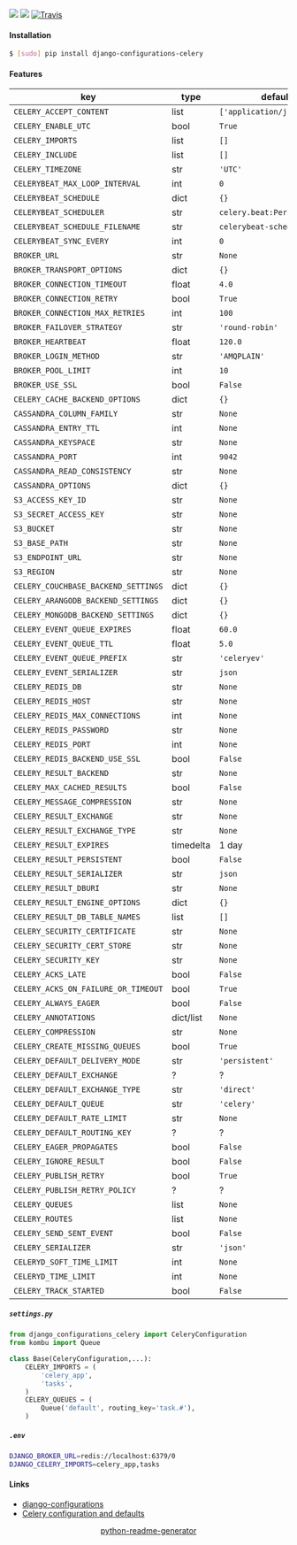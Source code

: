 <!--
https://pypi.org/project/readme-generator/
https://pypi.org/project/python-readme-generator/
-->

[![](https://img.shields.io/pypi/v/django-configurations-celery.svg?maxAge=3600)](https://pypi.org/project/django-configurations-celery/)
[![](https://img.shields.io/badge/License-Unlicense-blue.svg?longCache=True)](https://unlicense.org/)
[![Travis](https://api.travis-ci.org/andrewp-as-is/django-configurations-celery.py.svg?branch=master)](https://travis-ci.org/andrewp-as-is/django-configurations-celery.py/)

#### Installation
```bash
$ [sudo] pip install django-configurations-celery
```

#### Features
key | type | default value | env
-|-|-|-
`CELERY_ACCEPT_CONTENT` | list | `['application/json']` | `DJANGO_CELERY_ACCEPT_CONTENT`
`CELERY_ENABLE_UTC` | bool | `True` | `DJANGO_CELERY_ENABLE_UTC`
`CELERY_IMPORTS` | list | `[]` | `DJANGO_CELERY_IMPORTS`
`CELERY_INCLUDE` | list | `[]` | `DJANGO_CELERY_INCLUDE`
`CELERY_TIMEZONE` | str | `'UTC'` | `DJANGO_CELERY_TIMEZONE`
`CELERYBEAT_MAX_LOOP_INTERVAL` | int | `0` | `DJANGO_CELERYBEAT_MAX_LOOP_INTERVAL`
`CELERYBEAT_SCHEDULE` | dict | `{}` |
`CELERYBEAT_SCHEDULER` | str | `celery.beat:PersistentScheduler` | `DJANGO_CELERYBEAT_SCHEDULER`
`CELERYBEAT_SCHEDULE_FILENAME` | str | `celerybeat-schedule` | `DJANGO_CELERYBEAT_SCHEDULE_FILENAME`
`CELERYBEAT_SYNC_EVERY` | int | `0` | `DJANGO_CELERYBEAT_SYNC_EVERY`
`BROKER_URL` | str | `None` | `DJANGO_BROKER_URL`
`BROKER_TRANSPORT_OPTIONS` | dict | `{}` |
`BROKER_CONNECTION_TIMEOUT` | float | `4.0` | `DJANGO_BROKER_CONNECTION_TIMEOUT`
`BROKER_CONNECTION_RETRY` | bool | `True` | `DJANGO_BROKER_CONNECTION_RETRY`
`BROKER_CONNECTION_MAX_RETRIES` | int | `100` | `DJANGO_BROKER_CONNECTION_MAX_RETRIES`
`BROKER_FAILOVER_STRATEGY` | str | `'round-robin'` | `DJANGO_BROKER_FAILOVER_STRATEGY`
`BROKER_HEARTBEAT` | float | `120.0` | `DJANGO_BROKER_HEARTBEAT`
`BROKER_LOGIN_METHOD` | str | `'AMQPLAIN'` | `DJANGO_BROKER_LOGIN_METHOD`
`BROKER_POOL_LIMIT` | int | `10` | `DJANGO_BROKER_POOL_LIMIT`
`BROKER_USE_SSL` | bool | `False` | `DJANGO_BROKER_USE_SSL`
`CELERY_CACHE_BACKEND_OPTIONS` | dict | `{}` |
`CASSANDRA_COLUMN_FAMILY` | str | `None` | `DJANGO_CASSANDRA_COLUMN_FAMILY`
`CASSANDRA_ENTRY_TTL` | int | `None` | `DJANGO_CASSANDRA_ENTRY_TTL`
`CASSANDRA_KEYSPACE` | str | `None` | `DJANGO_CASSANDRA_KEYSPACE`
`CASSANDRA_PORT` | int | `9042` | `DJANGO_CASSANDRA_PORT`
`CASSANDRA_READ_CONSISTENCY` | str | `None` | `DJANGO_CASSANDRA_READ_CONSISTENCY`
`CASSANDRA_OPTIONS` | dict | `{}` | `DJANGO_CASSANDRA_OPTIONS`
`S3_ACCESS_KEY_ID` | str | `None` | `DJANGO_S3_ACCESS_KEY_ID`
`S3_SECRET_ACCESS_KEY` | str | `None` | `DJANGO_S3_SECRET_ACCESS_KEY`
`S3_BUCKET` | str | `None` | `DJANGO_S3_BUCKET`
`S3_BASE_PATH` | str | `None` | `DJANGO_S3_BASE_PATH`
`S3_ENDPOINT_URL` | str | `None` | `DJANGO_S3_ENDPOINT_URL`
`S3_REGION` | str | `None` | `DJANGO_S3_REGION`
`CELERY_COUCHBASE_BACKEND_SETTINGS` | dict | `{}` |
`CELERY_ARANGODB_BACKEND_SETTINGS` | dict | `{}` |
`CELERY_MONGODB_BACKEND_SETTINGS` | dict | `{}` |
`CELERY_EVENT_QUEUE_EXPIRES` | float | `60.0` | `DJANGO_CELERY_EVENT_QUEUE_EXPIRES`
`CELERY_EVENT_QUEUE_TTL` | float | `5.0` | `DJANGO_CELERY_EVENT_QUEUE_TTL`
`CELERY_EVENT_QUEUE_PREFIX` | str | `'celeryev'` | `DJANGO_CELERY_EVENT_QUEUE_PREFIX`
`CELERY_EVENT_SERIALIZER` | str | `json` | `DJANGO_CELERY_EVENT_SERIALIZER`
`CELERY_REDIS_DB` | str | `None` | `DJANGO_CELERY_REDIS_DB`
`CELERY_REDIS_HOST` | str | `None` | `DJANGO_CELERY_REDIS_HOST`
`CELERY_REDIS_MAX_CONNECTIONS` | int | `None` | `DJANGO_CELERY_REDIS_MAX_CONNECTIONS`
`CELERY_REDIS_PASSWORD` | str | `None` | `DJANGO_CELERY_REDIS_PASSWORD`
`CELERY_REDIS_PORT` | int | `None` | `DJANGO_CELERY_REDIS_PORT`
`CELERY_REDIS_BACKEND_USE_SSL` | bool | `False` | `DJANGO_CELERY_REDIS_BACKEND_USE_SSL`
`CELERY_RESULT_BACKEND` | str | `None` | `DJANGO_CELERY_RESULT_BACKEND`
`CELERY_MAX_CACHED_RESULTS` | bool | `False` | `DJANGO_CELERY_MAX_CACHED_RESULTS`
`CELERY_MESSAGE_COMPRESSION` | str | `None` | `DJANGO_CELERY_MESSAGE_COMPRESSION`
`CELERY_RESULT_EXCHANGE` | str | `None` | `DJANGO_CELERY_RESULT_EXCHANGE`
`CELERY_RESULT_EXCHANGE_TYPE` | str | `None` | `DJANGO_CELERY_RESULT_EXCHANGE_TYPE`
`CELERY_RESULT_EXPIRES` | timedelta | 1 day |
`CELERY_RESULT_PERSISTENT` | bool | `False` | `DJANGO_CELERY_RESULT_PERSISTENT`
`CELERY_RESULT_SERIALIZER` | str | `json` | `DJANGO_CELERY_RESULT_SERIALIZER`
`CELERY_RESULT_DBURI` | str | `None` | `DJANGO_CELERY_RESULT_DBURI`
`CELERY_RESULT_ENGINE_OPTIONS` | dict | `{}` |
`CELERY_RESULT_DB_TABLE_NAMES` | list | `[]` | `DJANGO_CELERY_RESULT_DB_TABLE_NAMES`
`CELERY_SECURITY_CERTIFICATE` | str | `None` | `DJANGO_CELERY_SECURITY_CERTIFICATE`
`CELERY_SECURITY_CERT_STORE` | str | `None` | `DJANGO_CELERY_SECURITY_CERT_STORE`
`CELERY_SECURITY_KEY` | str | `None` | `DJANGO_CELERY_SECURITY_KEY`
`CELERY_ACKS_LATE` | bool | `False` | `DJANGO_CELERY_ACKS_LATE`
`CELERY_ACKS_ON_FAILURE_OR_TIMEOUT` | bool | `True` | `DJANGO_CELERY_ACKS_ON_FAILURE_OR_TIMEOUT`
`CELERY_ALWAYS_EAGER` | bool | `False` | `DJANGO_CELERY_ALWAYS_EAGER`
`CELERY_ANNOTATIONS` | dict/list | `None` |
`CELERY_COMPRESSION` | str | `None` | `DJANGO_CELERY_COMPRESSION`
`CELERY_CREATE_MISSING_QUEUES` | bool | `True` | `DJANGO_CELERY_CREATE_MISSING_QUEUES`
`CELERY_DEFAULT_DELIVERY_MODE` | str | `'persistent'` | `DJANGO_CELERY_DEFAULT_DELIVERY_MODE`
`CELERY_DEFAULT_EXCHANGE` | ? | ? |
`CELERY_DEFAULT_EXCHANGE_TYPE` | str | `'direct'` | `DJANGO_CELERY_DEFAULT_EXCHANGE_TYPE`
`CELERY_DEFAULT_QUEUE` | str | `'celery'` | `DJANGO_CELERY_DEFAULT_QUEUE`
`CELERY_DEFAULT_RATE_LIMIT` | str | `None` | `DJANGO_CELERY_DEFAULT_RATE_LIMIT`
`CELERY_DEFAULT_ROUTING_KEY` | ? | ? |
`CELERY_EAGER_PROPAGATES` | bool | `False` | `DJANGO_CELERY_EAGER_PROPAGATES`
`CELERY_IGNORE_RESULT` | bool | `False` | `DJANGO_CELERY_IGNORE_RESULT`
`CELERY_PUBLISH_RETRY` | bool | `True` | `DJANGO_CELERY_PUBLISH_RETRY`
`CELERY_PUBLISH_RETRY_POLICY` | ? | ? |
`CELERY_QUEUES` | list | `None` | `DJANGO_CELERY_QUEUES`
`CELERY_ROUTES` | list | `None` | `DJANGO_CELERY_ROUTES`
`CELERY_SEND_SENT_EVENT` | bool | `False` | `DJANGO_CELERY_SEND_SENT_EVENT`
`CELERY_SERIALIZER` | str | `'json'` | `DJANGO_CELERY_SERIALIZER`
`CELERYD_SOFT_TIME_LIMIT` | int | `None` | `DJANGO_CELERYD_SOFT_TIME_LIMIT`
`CELERYD_TIME_LIMIT` | int | `None` | `DJANGO_CELERYD_TIME_LIMIT`
`CELERY_TRACK_STARTED` | bool | `False` | `DJANGO_CELERY_TRACK_STARTED`

##### `settings.py`
```python
from django_configurations_celery import CeleryConfiguration
from kombu import Queue

class Base(CeleryConfiguration,...):
    CELERY_IMPORTS = (
        'celery_app',
        'tasks',
    )
    CELERY_QUEUES = (
        Queue('default', routing_key='task.#'),
    )
```

##### `.env`
```bash
DJANGO_BROKER_URL=redis://localhost:6379/0
DJANGO_CELERY_IMPORTS=celery_app,tasks
```

#### Links
+   [django-configurations](https://github.com/jazzband/django-configurations)
+   [Celery configuration and defaults](https://docs.celeryproject.org/en/latest/userguide/configuration.html)

<p align="center">
    <a href="https://pypi.org/project/python-readme-generator/">python-readme-generator</a>
</p>